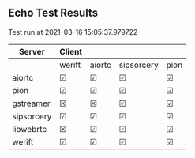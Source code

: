 ## Echo Test Results
Test run at 2021-03-16 15:05:37.979722

| Server      | Client      |             |             |             |
|-------------|-------------|-------------|-------------|-------------|
|             | werift      | aiortc      | sipsorcery  | pion        |
| aiortc      | &#9745;     | &#9745;     | &#9745;     | &#9745;     |
| pion        | &#9745;     | &#9745;     | &#9745;     | &#9745;     |
| gstreamer   | &#x2612;    | &#x2612;    | &#9745;     | &#9745;     |
| sipsorcery  | &#9745;     | &#9745;     | &#9745;     | &#9745;     |
| libwebrtc   | &#x2612;    | &#9745;     | &#9745;     | &#9745;     |
| werift      | &#9745;     | &#9745;     | &#9745;     | &#9745;     |
